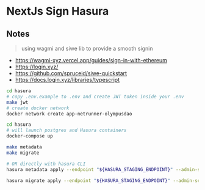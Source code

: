 # NextJs Sign Hasura

## Notes

> using wagmi and siwe lib to provide a smooth signin

- https://wagmi-xyz.vercel.app/guides/sign-in-with-ethereum
- https://login.xyz/
- https://github.com/spruceid/siwe-quickstart
- https://docs.login.xyz/libraries/typescript

```sh
cd hasura
# copy .env.example to .env and create JWT token inside your .env
make jwt
# create docker network
docker network create app-netrunner-olympusdao
```

```sh
cd hasura
# will launch postgres and Hasura containers
docker-compose up
```

```sh
make metadata
make migrate

# OR directly with hasura CLI
hasura metadata apply --endpoint "${HASURA_STAGING_ENDPOINT}" --admin-secret "${HASURA_GRAPHQL_ADMIN_SECRET}"

hasura migrate apply --endpoint "${HASURA_STAGING_ENDPOINT}" --admin-secret "${HASURA_GRAPHQL_ADMIN_SECRET}"
```